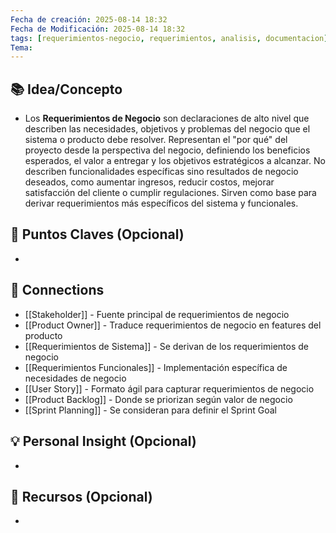 ```yaml
---
Fecha de creación: 2025-08-14 18:32
Fecha de Modificación: 2025-08-14 18:32
tags: [requerimientos-negocio, requerimientos, analisis, documentacion]
Tema:
---
```



## 📚 Idea/Concepto 
- Los **Requerimientos de Negocio** son declaraciones de alto nivel que describen las necesidades, objetivos y problemas del negocio que el sistema o producto debe resolver. Representan el "por qué" del proyecto desde la perspectiva del negocio, definiendo los beneficios esperados, el valor a entregar y los objetivos estratégicos a alcanzar. No describen funcionalidades específicas sino resultados de negocio deseados, como aumentar ingresos, reducir costos, mejorar satisfacción del cliente o cumplir regulaciones. Sirven como base para derivar requerimientos más específicos del sistema y funcionales.



## 📌 Puntos Claves (Opcional)
- 

## 🔗 Connections
- [[Stakeholder]] - Fuente principal de requerimientos de negocio
- [[Product Owner]] - Traduce requerimientos de negocio en features del producto
- [[Requerimientos de Sistema]] - Se derivan de los requerimientos de negocio
- [[Requerimientos Funcionales]] - Implementación específica de necesidades de negocio
- [[User Story]] - Formato ágil para capturar requerimientos de negocio
- [[Product Backlog]] - Donde se priorizan según valor de negocio
- [[Sprint Planning]] - Se consideran para definir el Sprint Goal

## 💡 Personal Insight (Opcional)
- 
## 🧾 Recursos (Opcional)
- 